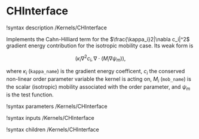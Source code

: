 # CHInterface

!syntax description /Kernels/CHInterface

Implements the Cahn-Hilliard term for the $\frac{\kappa_i}2|\nabla c_i|^2$ gradient
energy contribution for the isotropic mobility case. Its weak form is

$$
\left( \kappa_i \nabla^2 c_i, \nabla \cdot (M_i \nabla \psi_m ) \right),
$$

where $\kappa_i$ (`kappa_name`) is the gradient energy coefficent, $c_i$ the conserved
non-linear order parameter variable the kernel is acting on, $M_i$ (`mob_name`) is
the scalar (isotropic) mobility associated with the order parameter, and $\psi_m$
is the test function.

!syntax parameters /Kernels/CHInterface

!syntax inputs /Kernels/CHInterface

!syntax children /Kernels/CHInterface
